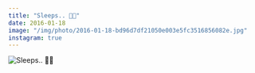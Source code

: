 ```yaml
---
title: "Sleeps.. 🌛🌟"
date: 2016-01-18
image: "/img/photo/2016-01-18-bd96d7df21050e003e5fc3516856082e.jpg"
instagram: true
---
```


![Sleeps.. 🌛🌟](/img/photo/2016-01-18-bd96d7df21050e003e5fc3516856082e.jpg)
